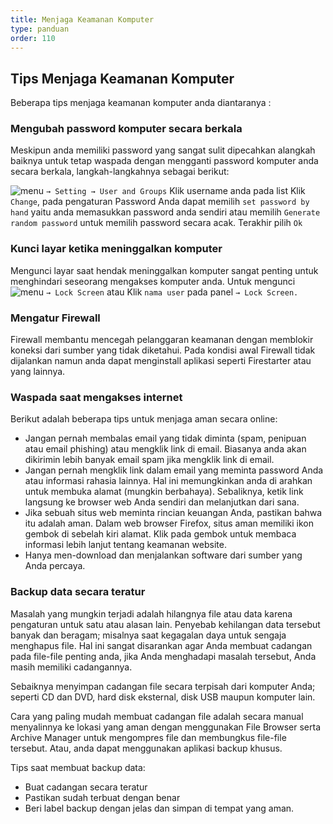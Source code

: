 ```yaml
---
title: Menjaga Keamanan Komputer
type: panduan
order: 110
---
```


## Tips Menjaga Keamanan Komputer

Beberapa tips menjaga keamanan komputer anda diantaranya :

### Mengubah password komputer secara berkala

Meskipun anda memiliki password yang sangat sulit dipecahkan alangkah baiknya untuk tetap waspada dengan mengganti password komputer anda secara berkala, langkah-langkahnya sebagai berikut:

 ![menu](https://cloud.githubusercontent.com/assets/26142091/23577576/a90a1a1c-00f5-11e7-86ec-d4bc4d831a13.png)
 `→ Setting → User and Groups`
Klik username anda pada list
Klik `Change`, pada pengaturan Password
Anda dapat memilih `set password by hand` yaitu anda memasukkan password anda sendiri atau memilih `Generate random password` untuk memilih password secara acak.
Terakhir pilih `Ok`

### Kunci layar ketika meninggalkan komputer

Mengunci layar saat hendak meninggalkan komputer sangat penting untuk menghindari seseorang mengakses komputer anda. Untuk mengunci ![menu](https://cloud.githubusercontent.com/assets/26142091/23577576/a90a1a1c-00f5-11e7-86ec-d4bc4d831a13.png)
 `→ Lock Screen` atau Klik `nama user` pada panel `→ Lock Screen.`

### Mengatur Firewall

Firewall membantu mencegah pelanggaran keamanan dengan memblokir koneksi dari sumber yang tidak diketahui. Pada kondisi awal Firewall tidak dijalankan namun anda dapat menginstall aplikasi seperti Firestarter atau yang lainnya.

### Waspada saat mengakses internet

Berikut adalah beberapa tips untuk menjaga aman secara online:

-    Jangan pernah membalas email yang tidak diminta (spam, penipuan atau email phishing) atau mengklik link di email. Biasanya anda akan dikirimin lebih banyak email spam jika mengklik link di email.
-    Jangan pernah mengklik link dalam email yang meminta password Anda atau informasi rahasia lainnya. Hal ini memungkinkan anda di arahkan untuk membuka alamat (mungkin berbahaya). Sebaliknya, ketik link langsung ke browser web Anda sendiri dan melanjutkan dari sana.
-    Jika sebuah situs web meminta rincian keuangan Anda, pastikan bahwa itu adalah aman. Dalam web browser Firefox, situs aman memiliki ikon gembok di sebelah kiri alamat. Klik pada gembok untuk membaca informasi lebih lanjut tentang keamanan website.
-    Hanya men-download dan menjalankan software dari sumber yang Anda percaya.


### Backup data secara teratur

Masalah yang mungkin terjadi adalah hilangnya file atau data karena pengaturan untuk satu atau alasan lain. Penyebab kehilangan data tersebut banyak dan beragam; misalnya saat kegagalan daya untuk sengaja menghapus file. Hal ini sangat disarankan agar Anda membuat cadangan pada file-file penting anda, jika Anda menghadapi masalah tersebut, Anda masih memiliki cadangannya.

Sebaiknya menyimpan cadangan file secara terpisah dari komputer Anda; seperti CD dan DVD, hard disk eksternal, disk USB maupun komputer lain.

Cara yang paling mudah membuat cadangan file adalah secara manual menyalinnya ke lokasi yang aman dengan menggunakan File Browser serta Archive Manager untuk mengompres file dan membungkus file-file tersebut. Atau, anda dapat menggunakan aplikasi backup khusus.

Tips saat membuat backup data:

-    Buat cadangan secara teratur
-    Pastikan sudah terbuat dengan benar
-    Beri label backup dengan jelas dan simpan di tempat yang aman.

